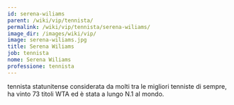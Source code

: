 ```yaml
---
id: serena-wiliams
parent: /wiki/vip/tennista/
permalink: /wiki/vip/tennista/serena-wiliams/
image_dir: /images/wiki/vip/
image: serena-wiliams.jpg
title: Serena Wiliams
job: tennista
nome: Serena Wiliams
professione: tennista
---
```

tennista statunitense considerata da molti tra le migliori tenniste di sempre, ha vinto 73 titoli WTA ed è stata a lungo N.1 al mondo. 
